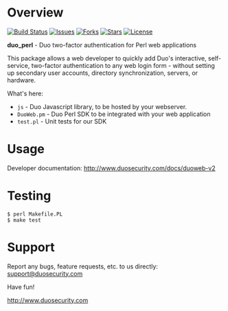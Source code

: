 # Overview

[![Build Status](https://travis-ci.org/duosecurity/duo_perl.svg?branch=master)](https://travis-ci.org/duosecurity/duo_perl)
[![Issues](https://img.shields.io/github/issues/duosecurity/duo_perl)](https://github.com/duosecurity/duo_perl/issues)
[![Forks](https://img.shields.io/github/forks/duosecurity/duo_perl)](https://github.com/duosecurity/duo_perl/network/members)
[![Stars](https://img.shields.io/github/stars/duosecurity/duo_perl)](https://github.com/duosecurity/duo_perl/stargazers)
[![License](https://img.shields.io/badge/License-View%20License-orange)](https://github.com/duosecurity/duo_perl/blob/master/LICENSE)

**duo_perl** - Duo two-factor authentication for Perl web applications

This package allows a web developer to quickly add Duo's interactive, self-service, two-factor authentication to any web login form - without setting up secondary user accounts, directory synchronization, servers, or hardware.

What's here:

* `js` - Duo Javascript library, to be hosted by your webserver.
* `DuoWeb.pm` - Duo Perl SDK to be integrated with your web application
* `test.pl` -  Unit tests for our SDK

# Usage

Developer documentation: <http://www.duosecurity.com/docs/duoweb-v2>

# Testing

```
$ perl Makefile.PL
$ make test
```

# Support

Report any bugs, feature requests, etc. to us directly:
support@duosecurity.com

Have fun!

<http://www.duosecurity.com>
